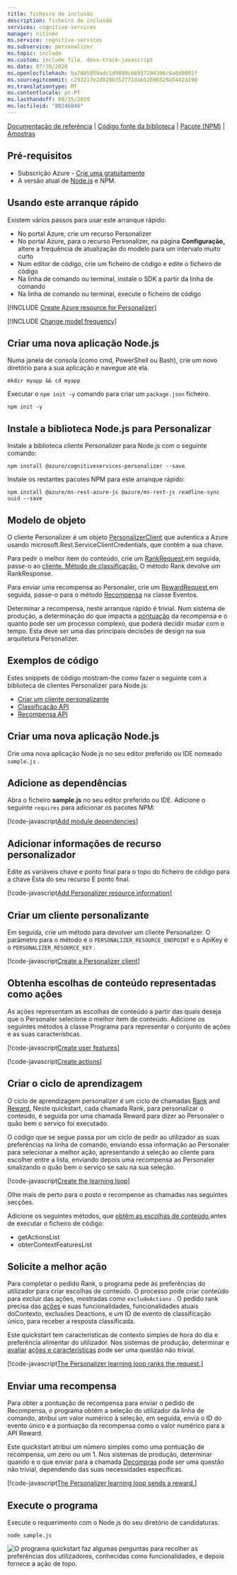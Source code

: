 ```yaml
---
title: ficheiro de inclusão
description: ficheiro de inclusão
services: cognitive-services
manager: nitinme
ms.service: cognitive-services
ms.subservice: personalizer
ms.topic: include
ms.custom: include file, devx-track-javascript
ms.date: 07/30/2020
ms.openlocfilehash: ba7885859adc1d9899c66917204306c8a0d0092f
ms.sourcegitcommit: c293217e2d829b752771dab52b96529a5442a190
ms.translationtype: MT
ms.contentlocale: pt-PT
ms.lasthandoff: 08/15/2020
ms.locfileid: "88246048"
---
```

[Documentação de referência](https://docs.microsoft.com/javascript/api/@azure/cognitiveservices-personalizer/?view=azure-node-latest)  | [Código fonte da biblioteca](https://github.com/Azure/azure-sdk-for-js/tree/master/sdk/cognitiveservices/cognitiveservices-personalizer)  |  [Pacote (NPM)](https://www.npmjs.com/package/@azure/cognitiveservices-personalizer)  |  [Amostras](https://github.com/Azure-Samples/cognitive-services-quickstart-code/tree/master/javascript/Personalizer)

## <a name="prerequisites"></a>Pré-requisitos

* Subscrição Azure - [Crie uma gratuitamente](https://azure.microsoft.com/free/cognitive-services)
* A versão atual de [Node.js](https://nodejs.org) e NPM.

## <a name="using-this-quickstart"></a>Usando este arranque rápido


Existem vários passos para usar este arranque rápido:

* No portal Azure, crie um recurso Personalizer
* No portal Azure, para o recurso Personalizer, na página **Configuração,** altere a frequência de atualização do modelo para um intervalo muito curto
* Num editor de código, crie um ficheiro de código e edite o ficheiro de código
* Na linha de comando ou terminal, instale o SDK a partir da linha de comando
* Na linha de comando ou terminal, execute o ficheiro de código

[!INCLUDE [Create Azure resource for Personalizer](create-personalizer-resource.md)]

[!INCLUDE [Change model frequency](change-model-frequency.md)]

## <a name="create-a-new-nodejs-application"></a>Criar uma nova aplicação Node.js

Numa janela de consola (como cmd, PowerShell ou Bash), crie um novo diretório para a sua aplicação e navegue até ela.

```console
mkdir myapp && cd myapp
```

Executar o `npm init -y` comando para criar um `package.json` ficheiro.

```console
npm init -y
```

## <a name="install-the-nodejs-library-for-personalizer"></a>Instale a biblioteca Node.js para Personalizar

Instale a biblioteca cliente Personalizer para Node.js com o seguinte comando:

```console
npm install @azure/cognitiveservices-personalizer --save
```

Instale os restantes pacotes NPM para este arranque rápido:

```console
npm install @azure/ms-rest-azure-js @azure/ms-rest-js readline-sync uuid --save
```

## <a name="object-model"></a>Modelo de objeto

O cliente Personalizer é um objeto [PersonalizerClient](https://docs.microsoft.com/javascript/api/@azure/cognitiveservices-personalizer/personalizerclient?view=azure-node-latest) que autentica a Azure usando microsoft.Rest.ServiceClientCredentials, que contém a sua chave.

Para pedir o melhor item do conteúdo, crie um [RankRequest,](https://docs.microsoft.com/javascript/api/@azure/cognitiveservices-personalizer/rankrequest?view=azure-node-latest)em seguida, passe-o ao [cliente. Método de classificação.](https://docs.microsoft.com/javascript/api/@azure/cognitiveservices-personalizer/personalizerclient?view=azure-node-latest#rank-rankrequest--msrest-requestoptionsbase-) O método Rank devolve um RankResponse.

Para enviar uma recompensa ao Personaler, crie um [RewardRequest,](https://docs.microsoft.com/javascript/api/@azure/cognitiveservices-personalizer/rewardrequest?view=azure-node-latest)em seguida, passe-o para o método [Recompensa](https://docs.microsoft.com/javascript/api/@azure/cognitiveservices-personalizer/events?view=azure-node-latest#reward-string--rewardrequest--servicecallback-void--) na classe Eventos.

Determinar a recompensa, neste arranque rápido é trivial. Num sistema de produção, a determinação do que impacta a [pontuação](../concept-rewards.md) da recompensa e o quanto pode ser um processo complexo, que poderá decidir mudar com o tempo. Esta deve ser uma das principais decisões de design na sua arquitetura Personalizer.

## <a name="code-examples"></a>Exemplos de código

Estes snippets de código mostram-lhe como fazer o seguinte com a biblioteca de clientes Personalizer para Node.js:

* [Criar um cliente personalizante](#create-a-personalizer-client)
* [Classificação API](#request-the-best-action)
* [Recompensa API](#send-a-reward)

## <a name="create-a-new-nodejs-application"></a>Criar uma nova aplicação Node.js

Crie uma nova aplicação Node.js no seu editor preferido ou IDE nomeado `sample.js` .

## <a name="add-the-dependencies"></a>Adicione as dependências

Abra o ficheiro **sample.js** no seu editor preferido ou IDE. Adicione o seguinte `requires` para adicionar os pacotes NPM:

[!code-javascript[Add module dependencies](~/cognitive-services-quickstart-code/javascript/Personalizer/sample.js?name=Dependencies)]

## <a name="add-personalizer-resource-information"></a>Adicionar informações de recurso personalizador

Edite as variáveis chave e ponto final para o topo do ficheiro de código para a chave Esta do seu recurso E ponto final. 

[!code-javascript[Add Personalizer resource information](~/cognitive-services-quickstart-code/javascript/Personalizer/sample.js?name=AuthorizationVariables)]

## <a name="create-a-personalizer-client"></a>Criar um cliente personalizante

Em seguida, crie um método para devolver um cliente Personalizer. O parâmetro para o método é o `PERSONALIZER_RESOURCE_ENDPOINT` e o ApiKey é o `PERSONALIZER_RESOURCE_KEY` .

[!code-javascript[Create a Personalizer client](~/cognitive-services-quickstart-code/javascript/Personalizer/sample.js?name=Client)]

## <a name="get-content-choices-represented-as-actions"></a>Obtenha escolhas de conteúdo representadas como ações

As ações representam as escolhas de conteúdo a partir das quais deseja que o Personaler selecione o melhor item de conteúdo. Adicione os seguintes métodos à classe Programa para representar o conjunto de ações e as suas características.

[!code-javascript[Create user features](~/cognitive-services-quickstart-code/javascript/Personalizer/sample.js?name=createUserFeatureTimeOfDay)]

[!code-javascript[Create actions](~/cognitive-services-quickstart-code/javascript/Personalizer/sample.js?name=getActions)]

## <a name="create-the-learning-loop"></a>Criar o ciclo de aprendizagem

O ciclo de aprendizagem personalizer é um ciclo de chamadas [Rank](#request-the-best-action) and [Reward.](#send-a-reward) Neste quickstart, cada chamada Rank, para personalizar o conteúdo, é seguida por uma chamada Reward para dizer ao Personaler o quão bem o serviço foi executado.

O código que se segue passa por um ciclo de pedir ao utilizador as suas preferências na linha de comando, enviando essa informação ao Personaler para selecionar a melhor ação, apresentando a seleção ao cliente para escolher entre a lista, enviando depois uma recompensa ao Personaler sinalizando o quão bem o serviço se saiu na sua seleção.

[!code-javascript[Create the learning loop](~/cognitive-services-quickstart-code/javascript/Personalizer/sample.js?name=mainLoop)]

Olhe mais de perto para o posto e recompense as chamadas nas seguintes secções.

Adicione os seguintes métodos, que [obtêm as escolhas de conteúdo,](#get-content-choices-represented-as-actions)antes de executar o ficheiro de código:

* getActionsList
* obterContextFeaturesList

## <a name="request-the-best-action"></a>Solicite a melhor ação

Para completar o pedido Rank, o programa pede às preferências do utilizador para criar escolhas de conteúdo. O processo pode criar conteúdo para excluir das ações, mostradas como `excludeActions` . O pedido rank precisa das [ações](../concepts-features.md#actions-represent-a-list-of-options) e suas funcionalidades, funcionalidades atuais doContexto, exclusões Deactions, e um ID de evento de classificação único, para receber a resposta classificada.

Este quickstart tem características de contexto simples de hora do dia e preferência alimentar do utilizador. Nos sistemas de produção, determinar e [avaliar](../concept-feature-evaluation.md) [ações e características](../concepts-features.md) pode ser uma questão não trivial.

[!code-javascript[The Personalizer learning loop ranks the request.](~/cognitive-services-quickstart-code/javascript/Personalizer/sample.js?name=rank)]

## <a name="send-a-reward"></a>Enviar uma recompensa


Para obter a pontuação de recompensa para enviar o pedido de Recompensa, o programa obtém a seleção do utilizador da linha de comando, atribui um valor numérico à seleção, em seguida, envia o ID do evento único e a pontuação da recompensa como o valor numérico para a API Reward.

Este quickstart atribui um número simples como uma pontuação de recompensa, um zero ou um 1. Nos sistemas de produção, determinar quando e o que enviar para a chamada [Decompras](../concept-rewards.md) pode ser uma questão não trivial, dependendo das suas necessidades específicas.

[!code-javascript[The Personalizer learning loop sends a reward.](~/cognitive-services-quickstart-code/javascript/Personalizer/sample.js?name=reward)]

## <a name="run-the-program"></a>Execute o programa

Execute o requerimento com o Node.js do seu diretório de candidaturas.

```console
node sample.js
```

![O programa quickstart faz algumas perguntas para recolher as preferências dos utilizadores, conhecidas como funcionalidades, e depois fornece a ação de topo.](../media/csharp-quickstart-commandline-feedback-loop/quickstart-program-feedback-loop-example.png)
